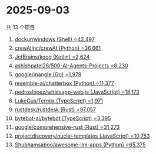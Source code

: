 # 2025-09-03

共 13 个项目

<!-- BEGIN GITHUB -->
<!-- 最后更新时间 2025-09-03 10:12:48 +0800 -->
1. [dockur/windows (Shell) ⭐42,497](https://github.com/dockur/windows)
1. [crewAIInc/crewAI (Python) ⭐36,661](https://github.com/crewAIInc/crewAI)
1. [JetBrains/koog (Kotlin) ⭐2,624](https://github.com/JetBrains/koog)
1. [ashishpatel26/500-AI-Agents-Projects ⭐8,230](https://github.com/ashishpatel26/500-AI-Agents-Projects)
1. [google/mangle (Go) ⭐1,978](https://github.com/google/mangle)
1. [resemble-ai/chatterbox (Python) ⭐11,377](https://github.com/resemble-ai/chatterbox)
1. [pedroslopez/whatsapp-web.js (JavaScript) ⭐18,173](https://github.com/pedroslopez/whatsapp-web.js)
1. [LukeGus/Termix (TypeScript) ⭐1,971](https://github.com/LukeGus/Termix)
1. [rustdesk/rustdesk (Rust) ⭐97,057](https://github.com/rustdesk/rustdesk)
1. [bytebot-ai/bytebot (TypeScript) ⭐3,395](https://github.com/bytebot-ai/bytebot)
1. [google/comprehensive-rust (Rust) ⭐31,273](https://github.com/google/comprehensive-rust)
1. [projectdiscovery/nuclei-templates (JavaScript) ⭐10,753](https://github.com/projectdiscovery/nuclei-templates)
1. [Shubhamsaboo/awesome-llm-apps (Python) ⭐65,375](https://github.com/Shubhamsaboo/awesome-llm-apps)
<!-- END GITHUB -->